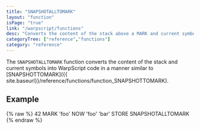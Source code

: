 ```yaml
---
title: "SNAPSHOTALLTOMARK"
layout: "function"
isPage: "true"
link: "/warpscript/functions"
desc: "Converts the content of the stack above a MARK and current symbols into WarpScript code."
categoryTree: ["reference","functions"]
category: "reference"
---
```


The `SNAPSHOTALLTOMARK` function converts the content of the stack and current symbols into WarpScript code in a manner similar to [SNAPSHOTTOMARK]({{ site.baseurl}}/reference/functions/function_SNAPSHOTTOMARK).

## Example ##

{% raw %}
<warp10-warpscript-widget backend="{{backend}}"  exec-endpoint="{{execEndpoint}}">42 MARK 'foo' NOW
'foo' 'bar' STORE
SNAPSHOTALLTOMARK
</warp10-warpscript-widget>
{% endraw %}      
